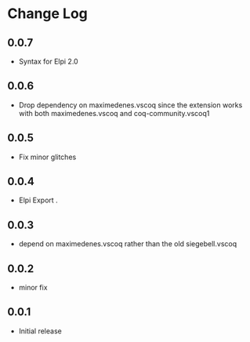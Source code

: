 # Change Log

## 0.0.7

- Syntax for Elpi 2.0

## 0.0.6

- Drop dependency on maximedenes.vscoq since the extension works with both
  maximedenes.vscoq and coq-community.vscoq1
  

## 0.0.5

- Fix minor glitches

## 0.0.4

- Elpi Export <qualid>.

## 0.0.3

- depend on maximedenes.vscoq rather than the old siegebell.vscoq

## 0.0.2

- minor fix

## 0.0.1

- Initial release
